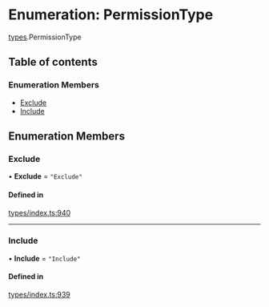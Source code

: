 # Enumeration: PermissionType

[types](../wiki/types).PermissionType

## Table of contents

### Enumeration Members

- [Exclude](../wiki/types.PermissionType#exclude)
- [Include](../wiki/types.PermissionType#include)

## Enumeration Members

### Exclude

• **Exclude** = ``"Exclude"``

#### Defined in

[types/index.ts:940](https://github.com/PolymeshAssociation/polymesh-sdk/blob/07b115c8/src/types/index.ts#L940)

___

### Include

• **Include** = ``"Include"``

#### Defined in

[types/index.ts:939](https://github.com/PolymeshAssociation/polymesh-sdk/blob/07b115c8/src/types/index.ts#L939)

